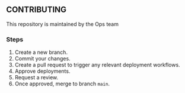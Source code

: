 ## CONTRIBUTING

This repository is maintained by the Ops team

### Steps

1. Create a new branch.
1. Commit your changes.
1. Create a pull request to trigger any relevant deployment workflows.
1. Approve deployments.
1. Request a review.
1. Once approved, merge to branch `main`.

